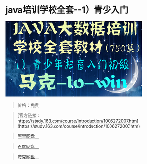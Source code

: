 # java培训学校全套--1）青少入门

![img](../../../assets/study163/free/431fc880-8c3d-4bfc-926f-cac7e0c038c3.jpg)

> 价格：免费

> [官方链接：https://study.163.com/course/introduction/1006272007.htm](https://study.163.com/course/introduction/1006272007.htm)

> [阿里网盘：]()

> [百度网盘：]()

> [夸克网盘：]()
